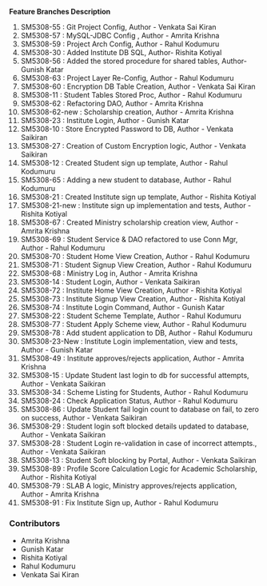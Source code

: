 **Feature Branches Description**
<ol>
    <li> SM5308-55 : Git Project Config, Author - Venkata Sai Kiran</li>
    <li> SM5308-57 : MySQL-JDBC Config , Author - Amrita Krishna</li>
    <li> SM5308-59 : Project Arch Config, Author - Rahul Kodumuru </li>
    <li> SM5308-30 : Added Institute DB SQL, Author- Rishita Kotiyal </li>
    <li> SM5308-56 : Added the stored procedure for shared tables, Author- Gunish Katar</li>
    <li> SM5308-63 : Project Layer Re-Config, Author - Rahul Kodumuru</li>
    <li> SM5308-60 : Encryption DB Table Creation, Author - Venkata Sai Kiran</li>
    <li> SM5308-11 : Student Tables Stored Proc, Author - Rahul Kodumuru</li>
    <li> SM5308-62 : Refactoring DAO, Author - Amrita Krishna</li>
    <li> SM5308-62-new : Scholarship creation, Author - Amrita Krishna</li>
    <li> SM5308-23 : Institute Login, Author - Gunish Katar</li>
    <li> SM5308-10 : Store Encrypted Password to DB, Author - Venkata Saikiran</li>
    <li> SM5308-27 : Creation of Custom Encryption logic, Author - Venkata Saikiran</li>
    <li> SM5308-12 : Created Student sign up template, Author - Rahul Kodumuru</li>
    <li> SM5308-65 : Adding a new student to database, Author - Rahul Kodumuru</li>
    <li> SM5308-21 : Created Institute sign up template, Author - Rishita Kotiyal</li>
    <li> SM5308-21-new : Institute sign up implementation and tests, Author - Rishita Kotiyal</li>
    <li> SM5308-67 : Created Ministry scholarship creation view, Author - Amrita Krishna</li>
    <li> SM5308-69 : Student Service & DAO refactored to use Conn Mgr, Author - Rahul Kodumuru</li>
    <li> SM5308-70 : Student Home View Creation, Author - Rahul Kodumuru</li>
    <li> SM5308-71 : Student Signup View Creation, Author - Rahul Kodumuru</li>
    <li> SM5308-68 : Ministry Log in, Author - Amrita Krishna</li>
    <li> SM5308-14 : Student Login, Author - Venkata Saikiran</li> 
    <li> SM5308-72 : Institute Home View Creation, Author - Rishita Kotiyal</li>
    <li> SM5308-73 : Institute Signup View Creation, Author - Rishita Kotiyal</li>
    <li> SM5308-74 : Institute Login Command, Author - Gunish Katar</li>
    <li> SM5308-22 : Student Scheme Template, Author - Rahul Kodumuru</li>
    <li> SM5308-77 : Student Apply Scheme view, Author - Rahul Kodumuru</li>
    <li> SM5308-78 : Add student application to DB, Author - Rahul Kodumuru</li>
    <li> SM5308-23-New : Institute Login implementation, view and tests, Author - Gunish Katar</li>
    <li> SM5308-49 : Institute approves/rejects application, Author - Amrita Krishna</li>
    <li> SM5308-15 : Update Student last login to db for successful attempts, Author - Venkata Saikiran</li>
    <li> SM5308-34 : Scheme Listing for Students, Author - Rahul Kodumuru</li>
    <li> SM5308-24 : Check Application Status, Author - Rahul Kodumuru</li>
    <li> SM5308-86 : Update Student fail login count to database on fail, to zero on success, Author - Venkata Saikiran</li>
    <li> SM5308-29 : Student login soft blocked details updated to database, Author - Venkata Saikiran</li>
    <li> SM5308-28 : Student Login re-validation in case of incorrect attempts., Author - Venkata Saikiran</li>
    <li> SM5308-13 : Student Soft blocking by Portal, Author - Venkata Saikiran </li>
    <li> SM5308-89 : Profile Score Calculation Logic for Academic Scholarship, Author - Rishita Kotiyal </li>
    <li> SM5308-79 : SLAB A logic, Ministry approves/rejects application, Author - Amrita Krishna</li>
    <li> SM5308-91 : Fix Institute Sign up, Author - Rahul Kodumuru</li>
</ol>

<h3>Contributors</h3>
<ul>
    <li>Amrita Krishna</li>
    <li>Gunish Katar</li>
    <li>Rishita Kotiyal</li>
    <li>Rahul Kodumuru</li>
    <li>Venkata Sai Kiran</li>
</ul>